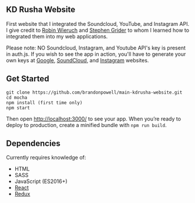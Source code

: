 ## KD Rusha Website


First website that I integrated the Soundcloud, YouTube, and Instagram API. I give credit to [Robin Wieruch](https://www.robinwieruch.de/the-soundcloud-client-in-react-redux/) and [Stephen Grider](https://www.udemy.com/react-redux) to whom I learned how to integrated them into my web applications.






Please note: NO Soundcloud, Instagram, and Youtube API's key is present in auth.js. If you wish to see the app in action, you'll have to generate your own keys at [Google](https://console.developers.google.com), [SoundCloud](https://developers.soundcloud.com), and [Instagram](https://www.instagram.com/developer/) websites.


## Get Started

```
git clone https://github.com/brandonpowell/main-kdrusha-website.git
cd mocha
npm install (first time only)
npm start
```

Then open [http://localhost:3000/](http://localhost:3000/) to see your app.
When you’re ready to deploy to production, create a minified bundle with `npm run build`.


## Dependencies

Currently requires knowledge of:
- HTML
- SASS
- JavaScript (ES2016+)
- [React](https://facebook.github.io/react)
- [Redux](http://redux.js.org/docs/introduction/)
